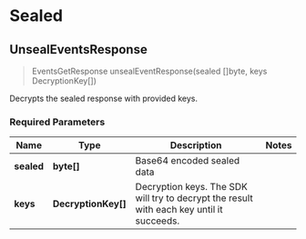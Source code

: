 # Sealed

## **UnsealEventsResponse**
> EventsGetResponse unsealEventResponse(sealed []byte, keys DecryptionKey[])

Decrypts the sealed response with provided keys.
### Required Parameters

| Name       | Type                | Description                                                                              | Notes |
|------------|---------------------|------------------------------------------------------------------------------------------|-------|
| **sealed** | **byte[]**          | Base64 encoded sealed data                                                               |       |
| **keys**   | **DecryptionKey[]** | Decryption keys. The SDK will try to decrypt the result with each key until it succeeds. |       | 
